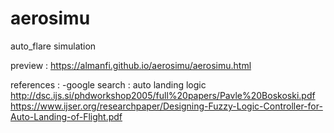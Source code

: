 # aerosimu
auto_flare simulation

preview : <a href="https://almanfi.github.io/aerosimu/aerosimu.html">https://almanfi.github.io/aerosimu/aerosimu.html</a>

references : 
    -google search : auto landing logic
        http://dsc.ijs.si/phdworkshop2005/full%20papers/Pavle%20Boskoski.pdf
        https://www.ijser.org/researchpaper/Designing-Fuzzy-Logic-Controller-for-Auto-Landing-of-Flight.pdf
